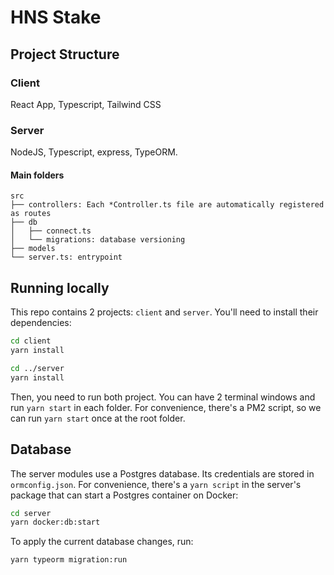 # HNS Stake

## Project Structure

### Client

React App, Typescript, Tailwind CSS

### Server

NodeJS, Typescript, express, TypeORM.

#### Main folders

```
src
├── controllers: Each *Controller.ts file are automatically registered as routes
├── db
│   ├── connect.ts
│   └── migrations: database versioning
├── models
└── server.ts: entrypoint
```

## Running locally

This repo contains 2 projects: `client` and `server`. You'll need to install their dependencies:

```bash
cd client
yarn install

cd ../server
yarn install
```

Then, you need to run both project. You can have 2 terminal windows and run `yarn start` in each folder.
For convenience, there's a PM2 script, so we can run `yarn start` once at the root folder.

## Database

The server modules use a Postgres database. Its credentials are stored in `ormconfig.json`. For convenience, there's a `yarn script` in the server's package that can start a Postgres container on Docker:

```bash
cd server
yarn docker:db:start
```

To apply the current database changes, run:

```
yarn typeorm migration:run
```
